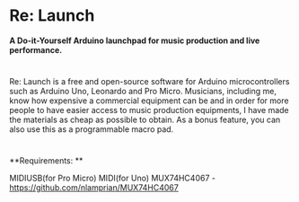 # Re: Launch
**A Do-it-Yourself Arduino launchpad for music production and live performance.**
#
Re: Launch is a free and open-source software for Arduino microcontrollers such as Arduino Uno, Leonardo and Pro Micro. Musicians, including me, know how expensive a commercial equipment can be and in order for more people to have easier access to music production equipments, I have made the materials as cheap as possible to obtain. As a bonus feature, you can also use this as a programmable macro pad. 
#

**Requirements: **

MIDIUSB(for Pro Micro)
MIDI(for Uno)
MUX74HC4067 - https://github.com/nlamprian/MUX74HC4067
